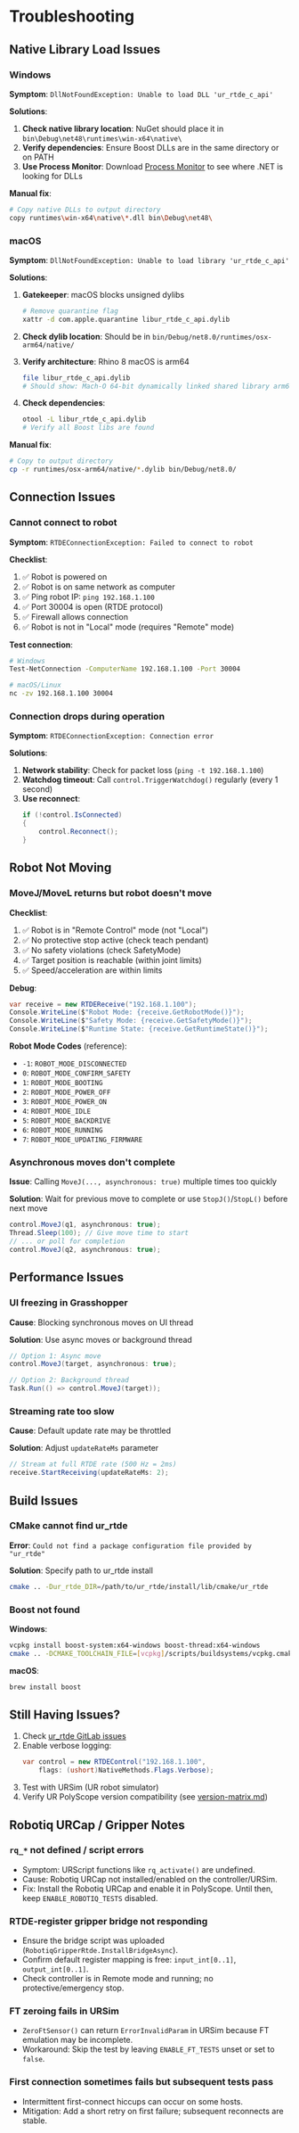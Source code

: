 # Troubleshooting

## Native Library Load Issues

### Windows

**Symptom**: `DllNotFoundException: Unable to load DLL 'ur_rtde_c_api'`

**Solutions**:
1. **Check native library location**: NuGet should place it in `bin\Debug\net48\runtimes\win-x64\native\`
2. **Verify dependencies**: Ensure Boost DLLs are in the same directory or on PATH
3. **Use Process Monitor**: Download [Process Monitor](https://docs.microsoft.com/en-us/sysinternals/downloads/procmon) to see where .NET is looking for DLLs

**Manual fix**:
```bash
# Copy native DLLs to output directory
copy runtimes\win-x64\native\*.dll bin\Debug\net48\
```

### macOS

**Symptom**: `DllNotFoundException: Unable to load library 'ur_rtde_c_api'`

**Solutions**:
1. **Gatekeeper**: macOS blocks unsigned dylibs
   ```bash
   # Remove quarantine flag
   xattr -d com.apple.quarantine libur_rtde_c_api.dylib
   ```

2. **Check dylib location**: Should be in `bin/Debug/net8.0/runtimes/osx-arm64/native/`

3. **Verify architecture**: Rhino 8 macOS is arm64
   ```bash
   file libur_rtde_c_api.dylib
   # Should show: Mach-O 64-bit dynamically linked shared library arm64
   ```

4. **Check dependencies**:
   ```bash
   otool -L libur_rtde_c_api.dylib
   # Verify all Boost libs are found
   ```

**Manual fix**:
```bash
# Copy to output directory
cp -r runtimes/osx-arm64/native/*.dylib bin/Debug/net8.0/
```

## Connection Issues

### Cannot connect to robot

**Symptom**: `RTDEConnectionException: Failed to connect to robot`

**Checklist**:
1. ✅ Robot is powered on
2. ✅ Robot is on same network as computer
3. ✅ Ping robot IP: `ping 192.168.1.100`
4. ✅ Port 30004 is open (RTDE protocol)
5. ✅ Firewall allows connection
6. ✅ Robot is not in "Local" mode (requires "Remote" mode)

**Test connection**:
```bash
# Windows
Test-NetConnection -ComputerName 192.168.1.100 -Port 30004

# macOS/Linux
nc -zv 192.168.1.100 30004
```

### Connection drops during operation

**Symptom**: `RTDEConnectionException: Connection error`

**Solutions**:
1. **Network stability**: Check for packet loss (`ping -t 192.168.1.100`)
2. **Watchdog timeout**: Call `control.TriggerWatchdog()` regularly (every 1 second)
3. **Use reconnect**: 
   ```csharp
   if (!control.IsConnected)
   {
       control.Reconnect();
   }
   ```

## Robot Not Moving

### MoveJ/MoveL returns but robot doesn't move

**Checklist**:
1. ✅ Robot is in "Remote Control" mode (not "Local")
2. ✅ No protective stop active (check teach pendant)
3. ✅ No safety violations (check SafetyMode)
4. ✅ Target position is reachable (within joint limits)
5. ✅ Speed/acceleration are within limits

**Debug**:
```csharp
var receive = new RTDEReceive("192.168.1.100");
Console.WriteLine($"Robot Mode: {receive.GetRobotMode()}");
Console.WriteLine($"Safety Mode: {receive.GetSafetyMode()}");
Console.WriteLine($"Runtime State: {receive.GetRuntimeState()}");
```

**Robot Mode Codes** (reference):
- `-1`: `ROBOT_MODE_DISCONNECTED`
- `0`: `ROBOT_MODE_CONFIRM_SAFETY`
- `1`: `ROBOT_MODE_BOOTING`
- `2`: `ROBOT_MODE_POWER_OFF`
- `3`: `ROBOT_MODE_POWER_ON`
- `4`: `ROBOT_MODE_IDLE`
- `5`: `ROBOT_MODE_BACKDRIVE`
- `6`: `ROBOT_MODE_RUNNING`
- `7`: `ROBOT_MODE_UPDATING_FIRMWARE`

### Asynchronous moves don't complete

**Issue**: Calling `MoveJ(..., asynchronous: true)` multiple times too quickly

**Solution**: Wait for previous move to complete or use `StopJ()`/`StopL()` before next move
```csharp
control.MoveJ(q1, asynchronous: true);
Thread.Sleep(100); // Give move time to start
// ... or poll for completion
control.MoveJ(q2, asynchronous: true);
```

## Performance Issues

### UI freezing in Grasshopper

**Cause**: Blocking synchronous moves on UI thread

**Solution**: Use async moves or background thread
```csharp
// Option 1: Async move
control.MoveJ(target, asynchronous: true);

// Option 2: Background thread
Task.Run(() => control.MoveJ(target));
```

### Streaming rate too slow

**Cause**: Default update rate may be throttled

**Solution**: Adjust `updateRateMs` parameter
```csharp
// Stream at full RTDE rate (500 Hz = 2ms)
receive.StartReceiving(updateRateMs: 2);
```

## Build Issues

### CMake cannot find ur_rtde

**Error**: `Could not find a package configuration file provided by "ur_rtde"`

**Solution**: Specify path to ur_rtde install
```bash
cmake .. -Dur_rtde_DIR=/path/to/ur_rtde/install/lib/cmake/ur_rtde
```

### Boost not found

**Windows**:
```bash
vcpkg install boost-system:x64-windows boost-thread:x64-windows
cmake .. -DCMAKE_TOOLCHAIN_FILE=[vcpkg]/scripts/buildsystems/vcpkg.cmake
```

**macOS**:
```bash
brew install boost
```

## Still Having Issues?

1. Check [ur_rtde GitLab issues](https://gitlab.com/sdurobotics/ur_rtde/-/issues)
2. Enable verbose logging:
   ```csharp
   var control = new RTDEControl("192.168.1.100", 
       flags: (ushort)NativeMethods.Flags.Verbose);
   ```
3. Test with URSim (UR robot simulator)
4. Verify UR PolyScope version compatibility (see [version-matrix.md](version-matrix.md))

## Robotiq URCap / Gripper Notes

### `rq_*` not defined / script errors
- Symptom: URScript functions like `rq_activate()` are undefined.
- Cause: Robotiq URCap not installed/enabled on the controller/URSim.
- Fix: Install the Robotiq URCap and enable it in PolyScope. Until then, keep `ENABLE_ROBOTIQ_TESTS` disabled.

### RTDE-register gripper bridge not responding
- Ensure the bridge script was uploaded (`RobotiqGripperRtde.InstallBridgeAsync`).
- Confirm default register mapping is free: `input_int[0..1]`, `output_int[0..1]`.
- Check controller is in Remote mode and running; no protective/emergency stop.

### FT zeroing fails in URSim
- `ZeroFtSensor()` can return `ErrorInvalidParam` in URSim because FT emulation may be incomplete.
- Workaround: Skip the test by leaving `ENABLE_FT_TESTS` unset or set to `false`.

### First connection sometimes fails but subsequent tests pass
- Intermittent first-connect hiccups can occur on some hosts.
- Mitigation: Add a short retry on first failure; subsequent reconnects are stable.

